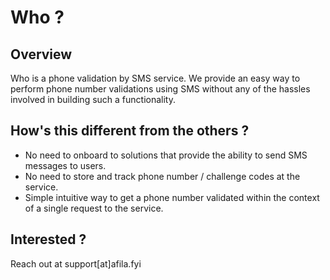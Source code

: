 # Who ?

## Overview

Who is a phone validation by SMS service. We provide an easy way to perform phone number validations using SMS without any of the hassles involved in building such a functionality.

## How's this different from the others ? 

- No need to onboard to solutions that provide the ability to send SMS messages to users.
- No need to store and track phone number / challenge codes at the service.
- Simple intuitive way to get a phone number validated within the context of a single request to the service.

## Interested ?

Reach out at support[at]afila.fyi
